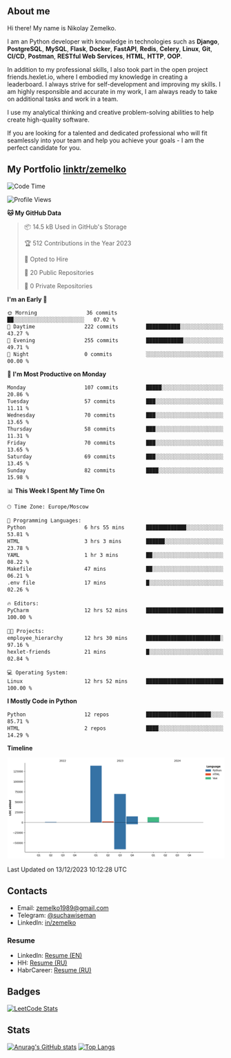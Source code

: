 ## About me
Hi there! My name is Nikolay Zemelko. 

I am an Python developer with knowledge in technologies such as **Django**, **PostgreSQL**, **MySQL**, **Flask**, **Docker**, **FastAPI**, **Redis**, **Celery**, **Linux**, **Git**, **CI/CD**, **Postman**, **RESTful Web Services**, **HTML**, **HTTP**, **OOP**.

In addition to my professional skills, I also took part in the open project friends.hexlet.io, where I embodied my knowledge in creating a leaderboard.
I always strive for self-development and improving my skills. I am highly responsible and accurate in my work, I am always ready to take on additional tasks and work in a team.

I use my analytical thinking and creative problem-solving abilities to help create high-quality software.

If you are looking for a talented and dedicated professional who will fit seamlessly into your team and help you achieve your goals - I am the perfect candidate for you.

## My Portfolio [linktr/zemelko](https://linktr.ee/zemelko)


<!--START_SECTION:waka-->
![Code Time](http://img.shields.io/badge/Code%20Time-41%20hrs%2052%20mins-blue)

![Profile Views](http://img.shields.io/badge/Profile%20Views-1-blue)

**🐱 My GitHub Data** 

> 📦 14.5 kB Used in GitHub's Storage 
 > 
> 🏆 512 Contributions in the Year 2023
 > 
> 💼 Opted to Hire
 > 
> 📜 20 Public Repositories 
 > 
> 🔑 0 Private Repositories 
 > 
**I'm an Early 🐤** 

```text
🌞 Morning                36 commits          ██░░░░░░░░░░░░░░░░░░░░░░░   07.02 % 
🌆 Daytime                222 commits         ███████████░░░░░░░░░░░░░░   43.27 % 
🌃 Evening                255 commits         ████████████░░░░░░░░░░░░░   49.71 % 
🌙 Night                  0 commits           ░░░░░░░░░░░░░░░░░░░░░░░░░   00.00 % 
```
📅 **I'm Most Productive on Monday** 

```text
Monday                   107 commits         █████░░░░░░░░░░░░░░░░░░░░   20.86 % 
Tuesday                  57 commits          ███░░░░░░░░░░░░░░░░░░░░░░   11.11 % 
Wednesday                70 commits          ███░░░░░░░░░░░░░░░░░░░░░░   13.65 % 
Thursday                 58 commits          ███░░░░░░░░░░░░░░░░░░░░░░   11.31 % 
Friday                   70 commits          ███░░░░░░░░░░░░░░░░░░░░░░   13.65 % 
Saturday                 69 commits          ███░░░░░░░░░░░░░░░░░░░░░░   13.45 % 
Sunday                   82 commits          ████░░░░░░░░░░░░░░░░░░░░░   15.98 % 
```


📊 **This Week I Spent My Time On** 

```text
🕑︎ Time Zone: Europe/Moscow

💬 Programming Languages: 
Python                   6 hrs 55 mins       █████████████░░░░░░░░░░░░   53.81 % 
HTML                     3 hrs 3 mins        ██████░░░░░░░░░░░░░░░░░░░   23.78 % 
YAML                     1 hr 3 mins         ██░░░░░░░░░░░░░░░░░░░░░░░   08.22 % 
Makefile                 47 mins             ██░░░░░░░░░░░░░░░░░░░░░░░   06.21 % 
.env file                17 mins             █░░░░░░░░░░░░░░░░░░░░░░░░   02.26 % 

🔥 Editors: 
PyCharm                  12 hrs 52 mins      █████████████████████████   100.00 % 

🐱‍💻 Projects: 
employee_hierarchy       12 hrs 30 mins      ████████████████████████░   97.16 % 
hexlet-friends           21 mins             █░░░░░░░░░░░░░░░░░░░░░░░░   02.84 % 

💻 Operating System: 
Linux                    12 hrs 52 mins      █████████████████████████   100.00 % 
```

**I Mostly Code in Python** 

```text
Python                   12 repos            █████████████████████░░░░   85.71 % 
HTML                     2 repos             ████░░░░░░░░░░░░░░░░░░░░░   14.29 % 
```



**Timeline**

![Lines of Code chart](https://raw.githubusercontent.com/zemelko/zemelko/main/assets/bar_graph.png)


 Last Updated on 13/12/2023 10:12:28 UTC
<!--END_SECTION:waka-->

## Contacts

* Email: [zemelko1989@gmail.com](mailto:zemelko1989@gmail.com)
* Telegram: [@suchawiseman](https://t.me/suchawiseman)
* LinkedIn: [in/zemelko](https://www.linkedin.com/in/zemelko)

### Resume

* LinkedIn: [Resume (EN)](https://www.linkedin.com/in/zemelko)
* HH: [Resume (RU)](https://hh.ru/resume/4a4435a9ff09e87f6c0039ed1f4e475572454c)
* HabrCareer: [Resume (RU)](https://career.habr.com/zemelko1)

## Badges

[![LeetCode Stats](https://leetcode.card.workers.dev/zemelko?font=source_code_pro&extension=null)](https://leetcode.com/zemelko/)

## Stats
[![Anurag's GitHub stats](https://github-readme-stats.vercel.app/api?username=zemelko)](https://github.com/zemelko/github-readme-stats)
[![Top Langs](https://github-readme-stats.vercel.app/api/top-langs/?username=zemelko&layout=compact&langs_count=10)](https://github.com/zemelko/github-readme-stats)
